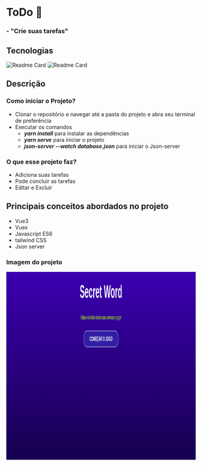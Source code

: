 # ToDo :memo: 

### - "Crie suas tarefas"


## Tecnologias
![Readme Card](https://img.shields.io/badge/Vue.js-20232A?style=for-the-badge&logo=vue.js&logoColor=61DAFB)
![Readme Card](https://img.shields.io/badge/Javascript-20232A?style=for-the-badge&logo=Javascript&logoColor=61DAFB)


## Descrição

### Como iniciar o Projeto? 
- Clonar o repositório e navegar até a pasta do projeto e abra seu terminal de preferência
- Executar os comandos 
  - ***yarn install*** para instalar as dependências
  - ***yarn serve*** para iniciar o projeto 
  - ***json-server --watch database.json*** para iniciar o Json-server


### O que esse projeto faz?
- Adiciona suas tarefas
- Pode concluir as tarefas
- Editar e Excluir

## Principais conceitos abordados no projeto
 - Vue3
 - Vuex
 - Javascript ES6
 - tailwind CSS
 - Json server

### Imagem do projeto
 <img src="https://github.com/GabrielNicodemos/secret-word/blob/main/public/imagens/Captura%20de%20tela%20de%202022-07-22%2018-23-37.png" width="700" height="500">
